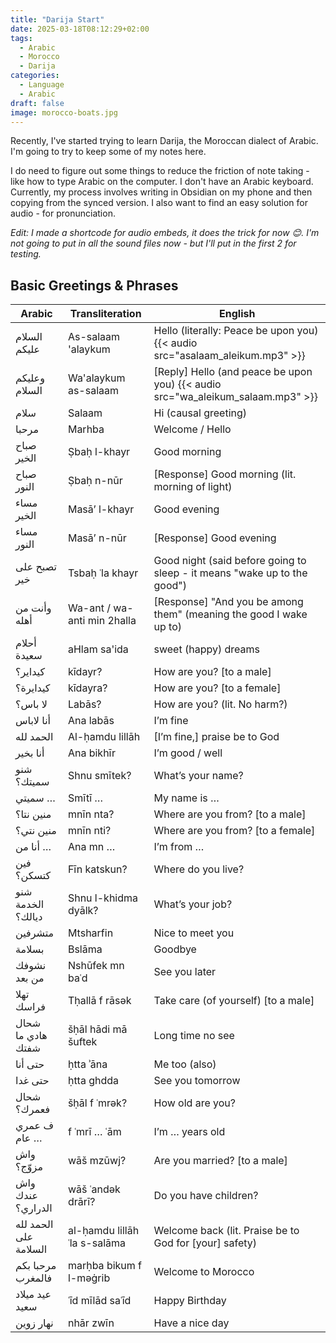 ```yaml
---
title: "Darija Start"
date: 2025-03-18T08:12:29+02:00
tags:
  - Arabic
  - Morocco
  - Darija
categories:
  - Language
  - Arabic
draft: false
image: morocco-boats.jpg
---
```


Recently, I've started trying to learn Darija, the Moroccan dialect of Arabic. I'm going to try to keep some of my notes here.

I do need to figure out some things to reduce the friction of note taking - like how to type Arabic on the computer. I don't have an Arabic keyboard. Currently, my process involves writing in Obsidian on my phone and then copying from the synced version. I also want to find an easy solution for audio - for pronunciation.

_Edit: I made a shortcode for audio embeds, it does the trick for now 😊. I'm not going to put in all the sound files now - but I'll put in the first 2 for testing._

## Basic Greetings & Phrases

| Arabic                | Transliteration              | English                                                                         |
| --------------------- | ---------------------------- | ------------------------------------------------------------------------------- |
| السلام عليكم          | As-salaam 'alaykum           | Hello (literally: Peace be upon you) {{< audio src="asalaam_aleikum.mp3" >}}    |
| وعليكم السلام         | Wa'alaykum as-salaam         | [Reply] Hello (and peace be upon you) {{< audio src="wa_aleikum_salaam.mp3" >}} |
| سلام                  | Salaam                       | Hi (causal greeting)                                                            |
| مرحبا                 | Marhba                       | Welcome / Hello                                                                 |
| صباح الخير            | Ṣbaḥ l-khayr                 | Good morning                                                                    |
| صباح النور            | Ṣbaḥ n-nūr                   | [Response] Good morning (lit. morning of light)                                 |
| مساء الخير            | Masā’ l-khayr                | Good evening                                                                    |
| مساء النور            | Masā’ n-nūr                  | [Response] Good evening                                                         |
| تصبح على خير          | Tsbaḥ ʿla khayr              | Good night (said before going to sleep - it means "wake up to the good")        |
| وأنت من أهله          | Wa-ant / wa-anti min 2halla  | [Response] "And you be among them" (meaning the good I wake up to)              |
| أحلام سعيدة           | aHlam sa'ida                 | sweet (happy) dreams                                                            |
| كيداير؟               | kīdayr?                      | How are you? [to a male]                                                        |
| كيدايرة؟              | kīdayra?                     | How are you? [to a female]                                                      |
| لا باس؟               | Labās?                       | How are you? (lit. No harm?)                                                    |
| أنا لاباس             | Ana labās                    | I’m fine                                                                        |
| الحمد لله             | Al-ḥamdu lillāh              | [I’m fine,] praise be to God                                                    |
| أنا بخير              | Ana bikhīr                   | I’m good / well                                                                 |
| شنو سميتك؟            | Shnu smītek?                 | What’s your name?                                                               |
| سميتي …               | Smītī …                      | My name is …                                                                    |
| منين نتا؟             | mnīn nta?                    | Where are you from? [to a male]                                                 |
| منين نتي؟             | mnīn nti?                    | Where are you from? [to a female]                                               |
| أنا من …              | Ana mn …                     | I’m from …                                                                      |
| فين كتسكن؟            | Fīn katskun?                 | Where do you live?                                                              |
| شنو الخدمة ديالك؟     | Shnu l-khidma dyālk?         | What’s your job?                                                                |
| متشرفين               | Mtsharfin                    | Nice to meet you                                                                |
| بسلامة                | Bslāma                       | Goodbye                                                                         |
| نشوفك من بعد          | Nshūfek mn baʿd              | See you later                                                                   |
| تهلا فراسك            | Tḥallā f rāsək               | Take care (of yourself) [to a male]                                             |
| شحال هادي ما شفتك     | šḥāl hādi mā šuftek          | Long time no see                                                                |
| حتى أنا               | ḥtta ʾāna                    | Me too (also)                                                                   |
| حتى غدا               | ḥtta ghdda                   | See you tomorrow                                                                |
| شحال فعمرك؟           | šḥāl f ʿmrək?                | How old are you?                                                                |
| ف عمري … عام          | f ʿmrī … ʿām                 | I’m … years old                                                                 |
| واش مزوّج؟            | wāš mzūwj?                   | Are you married? [to a male]                                                    |
| واش عندك الدراري؟     | wāš ʿandək drārī?            | Do you have children?                                                           |
| الحمد لله على السلامة | al-ḥamdu lillāh ʿla s-salāma | Welcome back (lit. Praise be to God for [your] safety)                          |
| مرحبا بكم فالمغرب     | marḥba bikum f l-məġrib      | Welcome to Morocco                                                              |
| عيد ميلاد سعيد        | ʿīd mīlād saʿīd              | Happy Birthday                                                                  |
| نهار زوين             | nhār zwīn                    | Have a nice day                                                                 |
